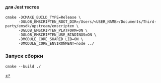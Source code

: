 #### для Jest тестов

```console
cmake -DCMAKE_BUILD_TYPE=Release \
      -DGLOB_EMSCRIPTEN_ROOT_DIR=/Users/<USER_NAME>/Documents/Third-party/emsdk/upstream/emscripten \
      -DGLOB_EMSCRIPTEN_PLATFORM=ON \
      -DGLOB_EMSCRIPTEN_USE_BINDINGS=ON \
      -DMODULE_CORE_SHARED_LIB=ON \
      -DMODULE_CORE_ENVIRONMENT=node ../
```

### Запуск сборки

```console
cmake --build ./
```

[↩️](../README.md)
